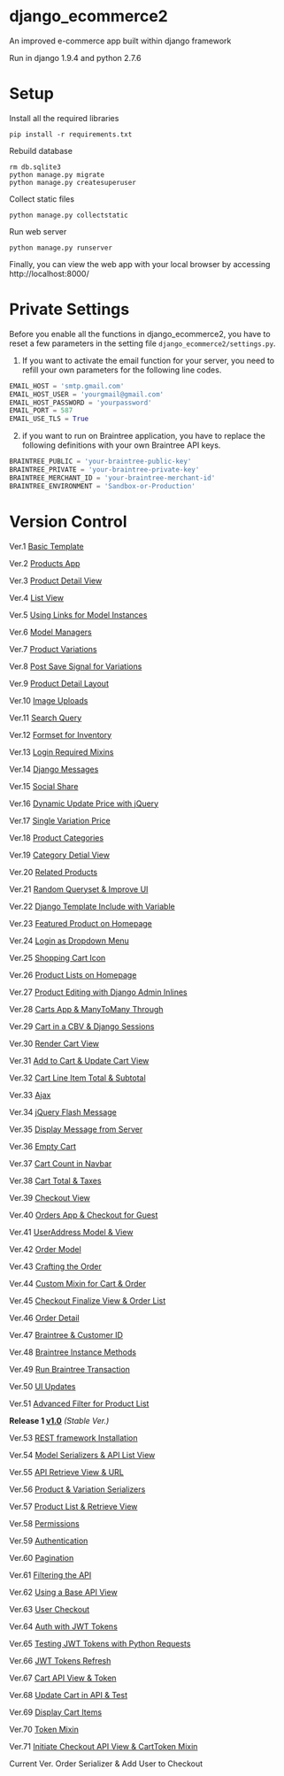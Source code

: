 django_ecommerce2
=================

An improved e-commerce app built within django framework

Run in django 1.9.4 and python 2.7.6

# Setup

Install all the required libraries

    pip install -r requirements.txt

Rebuild database

    rm db.sqlite3
    python manage.py migrate
    python manage.py createsuperuser

Collect static files

    python manage.py collectstatic

Run web server

    python manage.py runserver

Finally, you can view the web app with your local browser by accessing http://localhost:8000/

# Private Settings

Before you enable all the functions in django_ecommerce2, you have to reset a few parameters in the setting file `django_ecommerce2/settings.py`.

1. If you want to activate the email function for your server, you need to refill your own parameters for the following line codes.

```python
EMAIL_HOST = 'smtp.gmail.com'
EMAIL_HOST_USER = 'yourgmail@gmail.com'
EMAIL_HOST_PASSWORD = 'yourpassword'
EMAIL_PORT = 587
EMAIL_USE_TLS = True
```

2. if you want to run on Braintree application, you have to replace the following definitions with your own Braintree API keys.

```python
BRAINTREE_PUBLIC = 'your-braintree-public-key'
BRAINTREE_PRIVATE = 'your-braintree-private-key'
BRAINTREE_MERCHANT_ID = 'your-braintree-merchant-id'
BRAINTREE_ENVIRONMENT = 'Sandbox-or-Production'
```

# Version Control

Ver.1   [Basic Template](../../tree/086876c197cec682ba202168e2260eda4a942be9)

Ver.2   [Products App](../../tree/4f3251004f29b20addc412802afc5ccb3dd2e258)

Ver.3   [Product Detail View](../../tree/9d01d36277152bbfb7ec3d8b9e79af0694c83b0d)

Ver.4   [List View](../../tree/b94c4a912b42054ad3e6c9a08b476f6f001360de)

Ver.5   [Using Links for Model Instances](../../tree/40edd2c1b1ee6740c249f5e234f973586cb6b7dd)

Ver.6   [Model Managers](../../tree/6ec459823379f71cb35028449877ad8de58d0b11)

Ver.7   [Product Variations](../../tree/0a03b123da89698cb7ffb2b100745d2548bcc2a0)

Ver.8   [Post Save Signal for Variations](../../tree/9f8af3071f77638b66b7881012970d464ebe9491)

Ver.9   [Product Detail Layout](../../tree/e9f7a5ec5776e4505c1aee1d4449f7fbacf7af35)

Ver.10   [Image Uploads](../../tree/62a29cccf24ec1fd07d95e3a6469d70e0d92dd4c)

Ver.11   [Search Query](../../tree/bf2a75c092220c50a523520ba2b89ba7607b3958)

Ver.12   [Formset for Inventory](../../tree/d69646c743571a61a8e4efcbb22802f34c4a63be)

Ver.13   [Login Required Mixins](../../tree/a5ba2382638b286049ea0eb4f4b5e93f10e22cf3)

Ver.14   [Django Messages](../../tree/c89ffeebd6158b32b31e003ea5440eca46ca7b78)

Ver.15   [Social Share](../../tree/385de2f6c8ce35bda14bd850c0a5e07d6b613381)

Ver.16   [Dynamic Update Price with jQuery](../../tree/2407f99ed7c7532f393e5b25a2f60fb640b4bcc8)

Ver.17   [Single Variation Price](../../tree/62b82551f387ec9aabf6c51fe7abd2b5a5442bad)

Ver.18   [Product Categories](../../tree/fc9983963a8bdfd4fffd90d222203acf257a7335)

Ver.19   [Category Detial View](../../tree/7326fc7a50e77d4b9b01a7b2c22b92286da24065)

Ver.20   [Related Products](../../tree/63044ea74568af081da40e82463563c1e21c3c5d)

Ver.21   [Random Queryset & Improve UI](../../tree/8caff80a980b86bde64d96c935a81adf78d99fc6)

Ver.22   [Django Template Include with Variable](../../tree/fadf4226136c30771842a634cdfee77e027af9b1)

Ver.23   [Featured Product on Homepage](../../tree/7e19c21fa3b79d008bebcd308e55509d620341e5)

Ver.24   [Login as Dropdown Menu](../../tree/65745ff26fce6edce2ad4949a598c0c76275d34c)

Ver.25   [Shopping Cart Icon](../../tree/854d0f652c4f44574eab1cb9edccfed591f77d7e)

Ver.26   [Product Lists on Homepage](../../tree/a7cff334892cbbad8d32ea2d4420c94a6b12947a)

Ver.27   [Product Editing with Django Admin Inlines](../../tree/6cb781747bf1d5db898f278a491345850364dd3b)

Ver.28   [Carts App & ManyToMany Through](../../tree/be63dbdfe840629364becf6380fb105b21c3bc67)

Ver.29   [Cart in a CBV & Django Sessions](../../tree/60b068bc51fe7b51667d9e884cb399f25d828fbf)

Ver.30   [Render Cart View](../../tree/f13d068a9854c2304c0849605a0ca33ac414fbf9)

Ver.31   [Add to Cart & Update Cart View](../../tree/386d37dbfdc1a17ff07d70869e3b512584b56db7)

Ver.32   [Cart Line Item Total & Subtotal](../../tree/599e35fd57be23704076e7771026460bf9f37253)

Ver.33   [Ajax](../../tree/d460896f40e8a707bc12e1394c1c9f55c83b983b)

Ver.34   [jQuery Flash Message](../../tree/cbb0152063a9cc75dad7717384bca10355e4d937)

Ver.35   [Display Message from Server](../../tree/ae5003710564b1b86134fd64c9a2155967642f33)

Ver.36   [Empty Cart](../../tree/6b32822ee3cbb97c085963f0671bcc55e8465c6c)

Ver.37   [Cart Count in Navbar](../../tree/fde5a942ae6574a2e5868b8c742e8cf6fc7fe7ed)

Ver.38   [Cart Total & Taxes](../../tree/9395fe3dea0e5939d155a02f4049f6ddd8e53bae)

Ver.39   [Checkout View](../../tree/9b03250d702f81a03fc52b134af93be7c459e3bf)

Ver.40   [Orders App & Checkout for Guest](../../tree/14c7ee66a9528aa2cf0cde3c4026946045b530d6)

Ver.41   [UserAddress Model & View](../../tree/275df9629cca1d96bb29911555fec5c2f13e2021)

Ver.42   [Order Model](../../tree/49ca84365d3bd84b586b2049b2e5dab278b39eb8)

Ver.43   [Crafting the Order](../../tree/39f1c4d98ed6133508a1fa78ea413ca70de63f11)

Ver.44   [Custom Mixin for Cart & Order](../../tree/d1902ef3c7c70d0e73132d1f69cfbc9f52b1a939)

Ver.45   [Checkout Finalize View & Order List](../../tree/231f5b2efc49287d8dddd41daa88b2dcae1141ed)

Ver.46   [Order Detail](../../tree/c0c0e1f1801b8deebbd0118985e74032ea1fff37)

Ver.47   [Braintree & Customer ID](../../tree/97a70d970229da1bebab0c3b214813d38dd5873d)

Ver.48   [Braintree Instance Methods](../../tree/cd80ba62037eff4767031983e5f74ac8e7252dd5)

Ver.49   [Run Braintree Transaction](../../tree/60f16abaff5189fbce4b6765c1f6f7890aba236c)

Ver.50   [UI Updates](../../tree/eb384f243449f53153ca342987673a1eefe895e7)

Ver.51   [Advanced Filter for Product List](../../tree/eb6fa98c41cf82d83194f5fcaa80b7ddc73a325b)

**Release 1   [v1.0](../../tree/v1.0)** _(Stable Ver.)_

Ver.53   [REST framework Installation](../../tree/c06ba4568547436707183cf19b9eaf4208c64d86)

Ver.54   [Model Serializers & API List View](../../tree/2b5617a6beca64e0e9d8c80530cdb4ef5ae25000)

Ver.55   [API Retrieve View & URL](../../tree/456ade2ab067edcdc55079516e7d1349b60aeb68)

Ver.56   [Product & Variation Serializers](../../tree/a86d1e54537423c6a196f35c19b71ebfa68d2668)

Ver.57   [Product List & Retrieve View](../../tree/0370f3d95472b98bcc6d03837cc43bbc9de1844b)

Ver.58   [Permissions](../../tree/8dc6f528fc552bf361e151a90928b418ccb2b16a)

Ver.59   [Authentication](../../tree/2cdc011fce2ac35c817cb26c11b88700b9a59d45)

Ver.60   [Pagination](../../tree/0a5a48ca4a6d30cb6231fe6ffc0d4c92adb74cc2)

Ver.61   [Filtering the API](../../tree/8cc0b8c64c8ab46570504fe85aceffbc9d86fe07)

Ver.62   [Using a Base API View](../../tree/fe07b9455b0c91929b105dd5185b436b5346e4d9)

Ver.63   [User Checkout](../../tree/cf667f6cc6f3c06bd1e00cc3e30eba7310cac957)

Ver.64   [Auth with JWT Tokens](../../tree/2a0750778263d774142cf15b04892ec73d593291)

Ver.65   [Testing JWT Tokens with Python Requests](../../tree/56d1b814ecdab374abe0e99f32ff10b15a6c9068)

Ver.66   [JWT Tokens Refresh](../../tree/1ce9fa387b8a7494ed67b395ce5c4c36921db943)

Ver.67   [Cart API View & Token](../../tree/e35c7b2fee224538bb40699053ff3b1137b605b2)

Ver.68   [Update Cart in API & Test](../../tree/6348aeba99ed187ee1d695ae647a93f081365e27)

Ver.69   [Display Cart Items](../../tree/dc68726411c0f48d76852e83a9ad477f7a625b9c)

Ver.70   [Token Mixin](../../tree/9b90e8c87717f268f5a9945c631d7ff8bd2285d5)

Ver.71   [Initiate Checkout API View & CartToken Mixin](../../tree/9849d08259615f80c891431caedeb1fdcb6e3946)

Current Ver.   Order Serializer & Add User to Checkout